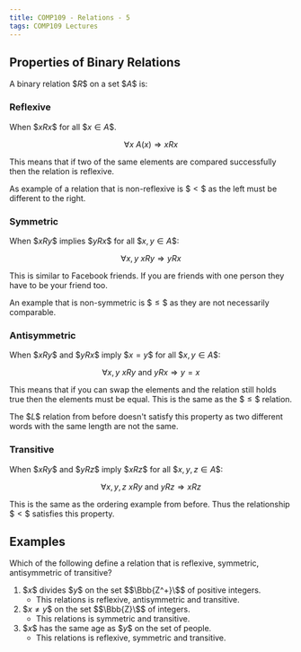 ```yaml
---
title: COMP109 - Relations - 5
tags: COMP109 Lectures
---
```

## Properties of Binary Relations
A binary relation \$$R\$$ on a set \$$A\$$ is:

### Reflexive 
When \$$xRx\$$ for all \$$x\in A\$$.

$$\forall x\ A(x)\Rightarrow xRx$$

This means that if two of the same elements are compared successfully then the relation is reflexive.

As example of a relation that is non-reflexive is \$$<\$$ as the left must be different to the right.

### Symmetric
When \$$xRy\$$ implies \$$yRx\$$ for all \$$x,y\in A\$$:

$$\forall x,y\ xRy\Rightarrow yRx$$

This is similar to Facebook friends. If you are friends with one person they have to be your friend too.

An example that is non-symmetric is \$$\leq\$$ as they are not necessarily comparable.

### Antisymmetric
When \$$xRy\$$ and \$$yRx\$$ imply \$$x=y\$$ for all \$$x,y\in A\$$:

$$\forall x,y\ xRy\text{ and } yRx\Rightarrow y = x$$

This means that if you can swap the elements and the relation still holds true then the elements must be equal. This is the same as the \$$\leq\$$ relation.

The \$$L\$$ relation from before doesn't satisfy this property as two different words with the same length are not the same.

### Transitive
When \$$xRy\$$ and \$$yRz\$$ imply \$$xRz\$$ for all \$$x,y,z\in A\$$:

$$\forall x,y,z\ xRy\text{ and }yRz\Rightarrow xRz$$

This is the same as the ordering example from before. Thus the relationship \$$<\$$ satisfies this property.

## Examples
Which of the following define a relation that is reflexive, symmetric, antisymmetric of transitive?

1. \$$x\$$ divides \$$y\$$ on the set \$$\Bbb{Z^+}\$$ of positive integers.
	* This relations is reflexive, antisymmetric and transitive.
1. \$$x\neq y\$$ on the set \$$\Bbb{Z}\$$ of integers.
	* This relations is symmetric and transitive.
1. \$$x\$$ has the same age as \$$y\$$ on the set of people.
	* This relations is reflexive, symmetric and transitive.